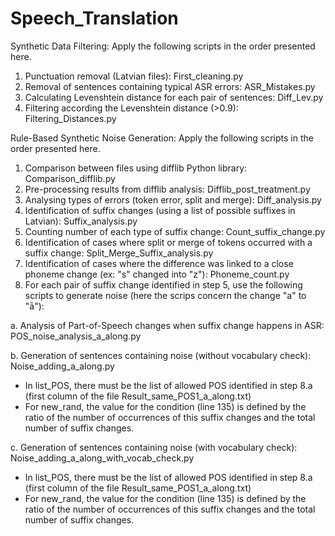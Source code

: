 # Speech_Translation

Synthetic Data Filtering:
Apply the following scripts in the order presented here.
  1.	Punctuation removal (Latvian files): First_cleaning.py
  2.	Removal of sentences containing typical ASR errors: ASR_Mistakes.py
  3.	Calculating Levenshtein distance for each pair of sentences: Diff_Lev.py
  4.	Filtering according the Levenshtein distance (>0.9): Filtering_Distances.py


Rule-Based Synthetic Noise Generation:
Apply the following scripts in the order presented here.
  1.	Comparison between files using difflib Python library: Comparison_difflib.py
  2.	Pre-processing results from difflib analysis: Difflib_post_treatment.py
  3.	Analysing types of errors (token error, split and merge): Diff_analysis.py
  4.	Identification of suffix changes (using a list of possible suffixes in Latvian): Suffix_analysis.py
  5.	Counting number of each type of suffix change: Count_suffix_change.py
  6.	Identification of cases where split or merge of tokens occurred with a suffix change: Split_Merge_Suffix_analysis.py 
  7.	Identification of cases where the difference was linked to a close phoneme change (ex: "s" changed into "z"): Phoneme_count.py
  8.	For each pair of suffix change identified in step 5, use the following scripts to generate noise (here the scrips concern the change "a" to "ā"):
  
  a.	Analysis of Part-of-Speech changes when suffix change happens in ASR: POS_noise_analysis_a_along.py
  
  b.	Generation of sentences containing noise (without vocabulary check): Noise_adding_a_along.py
  - In list_POS, there must be the list of allowed POS identified in step 8.a (first column of the file Result_same_POS1_a_along.txt)
  - For new_rand, the value for the condition (line 135) is defined by the ratio of the number of occurrences of this suffix changes and the total number of suffix changes. 
  
  c.	Generation of sentences containing noise (with vocabulary check): Noise_adding_a_along_with_vocab_check.py
  - In list_POS, there must be the list of allowed POS identified in step 8.a (first column of the file Result_same_POS1_a_along.txt)
  - For new_rand, the value for the condition (line 135) is defined by the ratio of the number of occurrences of this suffix changes and the total number of suffix changes.
